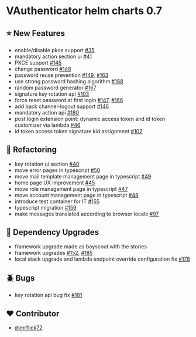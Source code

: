# VAuthenticator helm charts 0.7

## :star: New Features

- enable/disable pkce support [#35](https://github.com/VAuthenticator/vauthenticator-management-ui/issues/35)
- mandatory action section ui [#41](https://github.com/VAuthenticator/vauthenticator-management-ui/issues/41)
- PKCE support [#145](https://github.com/VAuthenticator/vauthenticator/issues/145)
- change password [#148](https://github.com/VAuthenticator/vauthenticator/issues/148)
- password reuse prevention [#149](https://github.com/VAuthenticator/vauthenticator/issues/149), [#163](https://github.com/VAuthenticator/vauthenticator/issues/163)
- use strong password hashing algorithm [#168](https://github.com/VAuthenticator/vauthenticator/issues/168)
- random password generator [#167](https://github.com/VAuthenticator/vauthenticator/issues/167)
- signature key rotation api [#103](https://github.com/VAuthenticator/vauthenticator/issues/103)
- force reset password at first login [#147](https://github.com/VAuthenticator/vauthenticator/issues/147), [#166](https://github.com/VAuthenticator/vauthenticator/pull/166)
- add back channel-logout support [#146](https://github.com/VAuthenticator/vauthenticator/issues/146)
- mandatory action api [#180](https://github.com/VAuthenticator/vauthenticator/issues/180)
- post login extension point: dynamic access token and id token customizer via lambda [#46](https://github.com/VAuthenticator/vauthenticator/issues/46)
- id token access token signature kid assignment [#102](https://github.com/VAuthenticator/vauthenticator/issues/102)


## :art: Refactoring

- key rotation ui section [#40](https://github.com/VAuthenticator/vauthenticator-management-ui/issues/40)
- move error pages in typescript [#50](https://github.com/VAuthenticator/vauthenticator-management-ui/issues/50)
- move mail template management page in typescript [#49](https://github.com/VAuthenticator/vauthenticator-management-ui/issues/49)
- home page UX improvement [#45](https://github.com/VAuthenticator/vauthenticator-management-ui/issues/45)
- move role management page in typescript [#47](https://github.com/VAuthenticator/vauthenticator-management-ui/issues/47)
- move account management page in typescript [#48](https://github.com/VAuthenticator/vauthenticator-management-ui/issues/48)
- introduce test container for IT [#155](https://github.com/VAuthenticator/vauthenticator/issues/155)
- typescript migration [#159](https://github.com/VAuthenticator/vauthenticator/issues/159)
- make messages translated according to browser locale [#97](https://github.com/VAuthenticator/vauthenticator/issues/97)

## :hammer: Dependency Upgrades

- framework upgrade made as boyscout with the stories
- framework upgrades [#152](https://github.com/VAuthenticator/vauthenticator/issues/152), [#185](https://github.com/VAuthenticator/vauthenticator/issues/185)
- local stack upgrade and lambda endpoint override configuration fix [#178](https://github.com/VAuthenticator/vauthenticator/issues/178)

## :beetle: Bugs

- key rotation api bug fix [#181](https://github.com/VAuthenticator/vauthenticator/issues/181)

## :heart: Contributor

- [@mrflick72](https://github.com/mrFlick72)